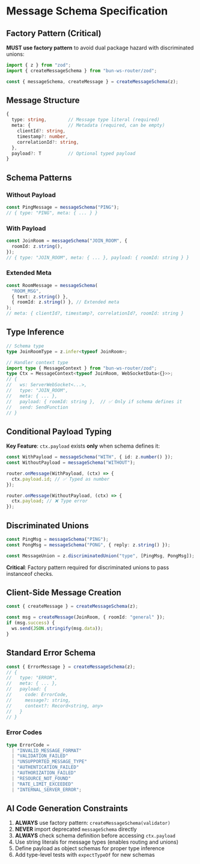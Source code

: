 # Message Schema Specification

## Factory Pattern (Critical)

**MUST use factory pattern** to avoid dual package hazard with discriminated unions:

```typescript
import { z } from "zod";
import { createMessageSchema } from "bun-ws-router/zod";

const { messageSchema, createMessage } = createMessageSchema(z);
```

## Message Structure

```typescript
{
  type: string,        // Message type literal (required)
  meta: {              // Metadata (required, can be empty)
    clientId?: string,
    timestamp?: number,
    correlationId?: string,
  },
  payload?: T          // Optional typed payload
}
```

## Schema Patterns

### Without Payload

```typescript
const PingMessage = messageSchema("PING");
// { type: "PING", meta: { ... } }
```

### With Payload

```typescript
const JoinRoom = messageSchema("JOIN_ROOM", {
  roomId: z.string(),
});
// { type: "JOIN_ROOM", meta: { ... }, payload: { roomId: string } }
```

### Extended Meta

```typescript
const RoomMessage = messageSchema(
  "ROOM_MSG",
  { text: z.string() },
  { roomId: z.string() }, // Extended meta
);
// meta: { clientId?, timestamp?, correlationId?, roomId: string }
```

## Type Inference

```typescript
// Schema type
type JoinRoomType = z.infer<typeof JoinRoom>;

// Handler context type
import type { MessageContext } from "bun-ws-router/zod";
type Ctx = MessageContext<typeof JoinRoom, WebSocketData<{}>>;
// {
//   ws: ServerWebSocket<...>,
//   type: "JOIN_ROOM",
//   meta: { ... },
//   payload: { roomId: string },  // ✅ Only if schema defines it
//   send: SendFunction
// }
```

## Conditional Payload Typing

**Key Feature**: `ctx.payload` exists **only** when schema defines it:

```typescript
const WithPayload = messageSchema("WITH", { id: z.number() });
const WithoutPayload = messageSchema("WITHOUT");

router.onMessage(WithPayload, (ctx) => {
  ctx.payload.id; // ✅ Typed as number
});

router.onMessage(WithoutPayload, (ctx) => {
  ctx.payload; // ❌ Type error
});
```

## Discriminated Unions

```typescript
const PingMsg = messageSchema("PING");
const PongMsg = messageSchema("PONG", { reply: z.string() });

const MessageUnion = z.discriminatedUnion("type", [PingMsg, PongMsg]);
```

**Critical**: Factory pattern required for discriminated unions to pass instanceof checks.

## Client-Side Message Creation

```typescript
const { createMessage } = createMessageSchema(z);

const msg = createMessage(JoinRoom, { roomId: "general" });
if (msg.success) {
  ws.send(JSON.stringify(msg.data));
}
```

## Standard Error Schema

```typescript
const { ErrorMessage } = createMessageSchema(z);
// {
//   type: "ERROR",
//   meta: { ... },
//   payload: {
//     code: ErrorCode,
//     message?: string,
//     context?: Record<string, any>
//   }
// }
```

### Error Codes

```typescript
type ErrorCode =
  | "INVALID_MESSAGE_FORMAT"
  | "VALIDATION_FAILED"
  | "UNSUPPORTED_MESSAGE_TYPE"
  | "AUTHENTICATION_FAILED"
  | "AUTHORIZATION_FAILED"
  | "RESOURCE_NOT_FOUND"
  | "RATE_LIMIT_EXCEEDED"
  | "INTERNAL_SERVER_ERROR";
```

## AI Code Generation Constraints

1. **ALWAYS** use factory pattern: `createMessageSchema(validator)`
2. **NEVER** import deprecated `messageSchema` directly
3. **ALWAYS** check schema definition before accessing `ctx.payload`
4. Use string literals for message types (enables routing and unions)
5. Define payload as object schemas for proper type inference
6. Add type-level tests with `expectTypeOf` for new schemas
